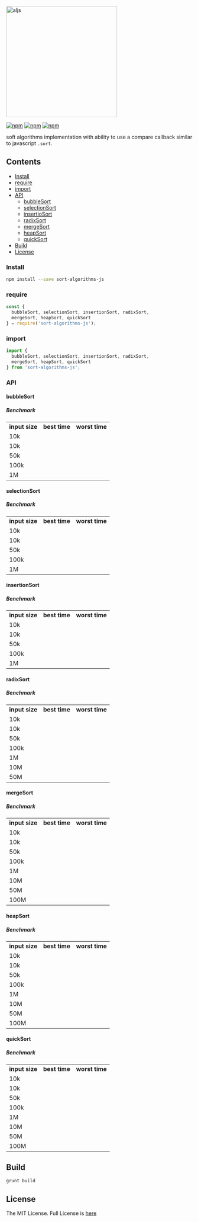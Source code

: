 <img width="300" alt="aljs" src="https://user-images.githubusercontent.com/6517308/80581008-1a8ff180-89d2-11ea-9126-25e91a00da6d.png">

[![npm](https://img.shields.io/npm/v/sort-algorithms-js.svg)](https://www.npmjs.com/package/sort-algorithms-js) [![npm](https://img.shields.io/badge/node-%3E=%206.0-blue.svg)](https://www.npmjs.com/package/sort-algorithms-js) [![npm](https://img.shields.io/npm/dm/sort-algorithms-js.svg)](https://www.npmjs.com/package/sort-algorithms-js)

soft algorithms implementation with ability to use a compare callback similar to javascript `.sort`.

## Contents
  * [Install](#install)
  * [require](#require)
  * [import](#import)
  * [API](#api)
    * [bubbleSort](#bubbleSort)
    * [selectionSort](#selectionSort)
    * [insertioSort](#insertionSort)
    * [radixSort](#radixSort)
    * [mergeSort](#mergeSort)
    * [heapSort](#heapSort)
    * [quickSort](#quickSort)
  * [Build](#build)
  * [License](#license)

### Install

```sh
npm install --save sort-algorithms-js
```

### require
```js
const {
  bubbleSort, selectionSort, insertionSort, radixSort,
  mergeSort, heapSort, quickSort
} = require('sort-algorithms-js');
```

### import
```js
import {
  bubbleSort, selectionSort, insertionSort, radixSort,
  mergeSort, heapSort, quickSort
} from 'sort-algorithms-js';
```

### API

#### bubbleSort

##### Benchmark
<table>
  <tr><td align="center"><b>input size</b></td><td align="center"><b>best time</b></td><td align="center"><b>worst time</b></td></tr>
  <tr><td>10k</td><td></td><td></td></tr>
  <tr><td>10k</td><td></td><td></td></tr>
  <tr><td>50k</td><td></td><td></td></tr>
  <tr><td>100k</td><td></td><td></td></tr>
  <tr><td>1M</td><td></td><td></td></tr>
</table>

#### selectionSort
##### Benchmark
<table>
  <tr><td align="center"><b>input size</b></td><td align="center"><b>best time</b></td><td align="center"><b>worst time</b></td></tr>
  <tr><td>10k</td><td></td><td></td></tr>
  <tr><td>10k</td><td></td><td></td></tr>
  <tr><td>50k</td><td></td><td></td></tr>
  <tr><td>100k</td><td></td><td></td></tr>
  <tr><td>1M</td><td></td><td></td></tr>
</table>

#### insertionSort
##### Benchmark
<table>
  <tr><td align="center"><b>input size</b></td><td align="center"><b>best time</b></td><td align="center"><b>worst time</b></td></tr>
  <tr><td>10k</td><td></td><td></td></tr>
  <tr><td>10k</td><td></td><td></td></tr>
  <tr><td>50k</td><td></td><td></td></tr>
  <tr><td>100k</td><td></td><td></td></tr>
  <tr><td>1M</td><td></td><td></td></tr>
</table>

#### radixSort
##### Benchmark
<table>
  <tr><td align="center"><b>input size</b></td><td align="center"><b>best time</b></td><td align="center"><b>worst time</b></td></tr>
  <tr><td>10k</td><td></td><td></td></tr>
  <tr><td>10k</td><td></td><td></td></tr>
  <tr><td>50k</td><td></td><td></td></tr>
  <tr><td>100k</td><td></td><td></td></tr>
  <tr><td>1M</td><td></td><td></td></tr>
  <tr><td>10M</td><td></td><td></td></tr>
  <tr><td>50M</td><td></td><td></td></tr>
</table>

#### mergeSort
##### Benchmark
<table>
  <tr><td align="center"><b>input size</b></td><td align="center"><b>best time</b></td><td align="center"><b>worst time</b></td></tr>
  <tr><td>10k</td><td></td><td></td></tr>
  <tr><td>10k</td><td></td><td></td></tr>
  <tr><td>50k</td><td></td><td></td></tr>
  <tr><td>100k</td><td></td><td></td></tr>
  <tr><td>1M</td><td></td><td></td></tr>
  <tr><td>10M</td><td></td><td></td></tr>
  <tr><td>50M</td><td></td><td></td></tr>
  <tr><td>100M</td><td></td><td></td></tr>
</table>

#### heapSort
##### Benchmark
<table>
  <tr><td align="center"><b>input size</b></td><td align="center"><b>best time</b></td><td align="center"><b>worst time</b></td></tr>
  <tr><td>10k</td><td></td><td></td></tr>
  <tr><td>10k</td><td></td><td></td></tr>
  <tr><td>50k</td><td></td><td></td></tr>
  <tr><td>100k</td><td></td><td></td></tr>
  <tr><td>1M</td><td></td><td></td></tr>
  <tr><td>10M</td><td></td><td></td></tr>
  <tr><td>50M</td><td></td><td></td></tr>
  <tr><td>100M</td><td></td><td></td></tr>
</table>

#### quickSort
##### Benchmark
<table>
  <tr><td align="center"><b>input size</b></td><td align="center"><b>best time</b></td><td align="center"><b>worst time</b></td></tr>
  <tr><td>10k</td><td></td><td></td></tr>
  <tr><td>10k</td><td></td><td></td></tr>
  <tr><td>50k</td><td></td><td></td></tr>
  <tr><td>100k</td><td></td><td></td></tr>
  <tr><td>1M</td><td></td><td></td></tr>
  <tr><td>10M</td><td></td><td></td></tr>
  <tr><td>50M</td><td></td><td></td></tr>
  <tr><td>100M</td><td></td><td></td></tr>
</table>

## Build
```
grunt build
```

## License
The MIT License. Full License is [here](https://github.com/eyas-ranjous/sort-algorithms-js/blob/master/LICENSE)
